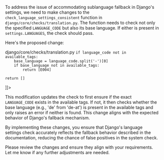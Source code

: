To address the issue of accommodating sublanguage fallback in Django's settings, we need to make changes to the `check_language_settings_consistent` function in `django/core/checks/translation.py`. The function needs to check not only the specified `LANGUAGE_CODE` but also its base language. If either is present in `settings.LANGUAGES`, the check should pass.

Here's the proposed change:

<change>
<file change-number-for-this-file="1">django/core/checks/translation.py</file>
<original line-count="29" no-ellipsis="true"><![CDATA[
@register(Tags.translation)
def check_language_settings_consistent(app_configs, **kwargs):
    """Error if language settings are not consistent with each other."""
    available_tags = {i for i, _ in settings.LANGUAGES} | {'en-us'}
    if settings.LANGUAGE_CODE not in available_tags:
        return [E004]
    return []
]]></original>
<modified no-ellipsis="true"><![CDATA[
@register(Tags.translation)
def check_language_settings_consistent(app_configs, **kwargs):
    """Error if language settings are not consistent with each other."""
    available_tags = {i for i, _ in settings.LANGUAGES} | {'en-us'}
    language_code = settings.LANGUAGE_CODE
    
    if language_code not in available_tags:
        base_language = language_code.split('-')[0]
        if base_language not in available_tags:
            return [E004]
    
    return []
]]></modified>
</change>

This modification updates the check to first ensure if the exact `LANGUAGE_CODE` exists in the available tags. If not, it then checks whether the base language (e.g., 'de' from 'de-at') is present in the available tags and only raises an error if neither is found. This change aligns with the expected behavior of Django's fallback mechanism.

By implementing these changes, you ensure that Django's language settings check accurately reflects the fallback behavior described in the documentation, reducing the chance of false positives in the system check.

Please review the changes and ensure they align with your requirements. Let me know if any further adjustments are needed.